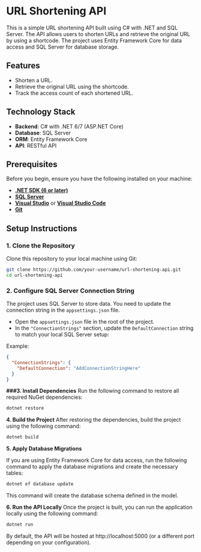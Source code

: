 # URL Shortening API

This is a simple URL shortening API built using C# with .NET and SQL Server. The API allows users to shorten URLs and retrieve the original URL by using a shortcode. The project uses Entity Framework Core for data access and SQL Server for database storage.

## Features

- Shorten a URL.
- Retrieve the original URL using the shortcode.
- Track the access count of each shortened URL.

## Technology Stack

- **Backend**: C# with .NET 6/7 (ASP.NET Core)
- **Database**: SQL Server
- **ORM**: Entity Framework Core
- **API**: RESTful API

## Prerequisites

Before you begin, ensure you have the following installed on your machine:

- [**.NET SDK (6 or later)**](https://dotnet.microsoft.com/download)
- [**SQL Server**](https://www.microsoft.com/en-us/sql-server/sql-server-downloads)
- [**Visual Studio**](https://visualstudio.microsoft.com/) or [**Visual Studio Code**](https://code.visualstudio.com/)
- [**Git**](https://git-scm.com/)

## Setup Instructions

### 1. Clone the Repository

Clone this repository to your local machine using Git:

```bash
git clone https://github.com/your-username/url-shortening-api.git
cd url-shortening-api
```

### 2. Configure SQL Server Connection String

The project uses SQL Server to store data. You need to update the connection string in the `appsettings.json` file.

- Open the `appsettings.json` file in the root of the project.
- In the `"ConnectionStrings"` section, update the `DefaultConnection` string to match your local SQL Server setup:

Example:

```json
{
  "ConnectionStrings": {
    "DefaultConnection": "AddConnectionStringHere"
  }
}
```

**###3. Install Dependencies**
Run the following command to restore all required NuGet dependencies:
```bash
dotnet restore
```

**4. Build the Project**
After restoring the dependencies, build the project using the following command:
```bash
dotnet build
```

**5. Apply Database Migrations**

If you are using Entity Framework Core for data access, run the following command to apply the database migrations and create the necessary tables:
```bash
dotnet ef database update
```
This command will create the database schema defined in the model.

**6. Run the API Locally**
Once the project is built, you can run the application locally using the following command:
```bash
dotnet run
```
By default, the API will be hosted at http://localhost:5000 (or a different port depending on your configuration).


















